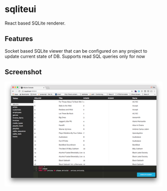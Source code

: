 # sqliteui

React based SQLite renderer.

## Features

Socket based SQLite viewer that can be configured on any project to update current state of DB. Supports read SQL queries only for now

## Screenshot

![screenshot](https://github.com/mottaquikarim/sqliteui/blob/master/SQLiteUI.png?raw=true)
